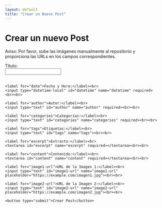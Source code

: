 ```yaml
---
layout: default
title: "Crear un Nuevo Post"
---
```


<h1>Crear un nuevo Post</h1>
<p>Aviso: Por favor, sube las imágenes manualmente al repositorio y proporciona las URLs en los campos correspondientes.</p>
<form action="/submit-post" method="POST">
    <label for="title">Título:</label><br>
    <input type="text" id="title" name="title" required><br><br>

    <label for="date">Fecha y Hora:</label><br>
    <input type="datetime-local" id="datetime" name="datetime" required><br><br>

    <label for="author">Autor:</label><br>
    <input type="text" id="author" name="author" required><br><br>

    <label for="categories">Categorías:</label><br>
    <input type="text" id="categories" name="categories" required><br><br>

    <label for="tags">Etiquetas:</label><br>
    <input type="text" id="tags" name="tags"><br><br>

    <label for="excerpt">Extracto:</label><br>
    <textarea id="excerpt" name="excerpt" required></textarea><br><br>

    <label for="content">Contenido:</label><br>
    <textarea id="content" name="content" required></textarea><br><br>

    <label for="image1-url">URL de la Imagen 1:</label><br>
    <input type="text" id="image1-url" name="image1-url" placeholder="https://example.com/imagen1.jpg"><br><br>

    <label for="image2-url">URL de la Imagen 2:</label><br>
    <input type="text" id="image2-url" name="image2-url" placeholder="https://example.com/imagen2.jpg"><br><br>

    <button type="submit">Crear Post</button>
</form>

<script>
  document.addEventListener('DOMContentLoaded', (event) => {
    const dateInput = document.getElementById('datetime');
    const now = new Date();
    const year = now.getFullYear();
    const month = String(now.getMonth() + 1).padStart(2, '0');
    const day = String(now.getDate()).padStart(2, '0');
    const hours = String(now.getHours()).padStart(2, '0');
    const minutes = String(now.getMinutes()).padStart(2, '0');
    const seconds = String(now.getSeconds()).padStart(2, '0');
    const datetime = `${year}-${month}-${day}T${hours}:${minutes}:${seconds}`;
    dateInput.value = datetime;
  });
</script>
